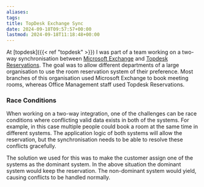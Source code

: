 ```yaml
---
aliases: 
tags: 
title: TopDesk Exchange Sync
date: 2024-09-18T09:57:57+00:00
lastmod: 2024-09-18T11:18:48+00:00
---
```

At [topdesk]({{< ref "topdesk" >}}) I was part of a team working on a two-way synchronisation between [Microsoft Exchange](https://www.microsoft.com/en/microsoft-365/exchange/) and [Topdesk Reservations](https://www.topdesk.com/en/features/reservations-management/). The goal was to allow different departments of a large organisation to use the room reservation system of their preference. Most branches of this organisation used Microsoft Exchange to book meeting rooms, whereas Office Management staff used Topdesk Reservations.

### Race Conditions
When working on a two-way integration, one of the challenges can be race conditions where conflicting valid data exists in both of the systems. For example, in this case multiple people could book a room at the same time in different systems. The application logic of both systems will allow the reservation, but the synchronisation needs to be able to resolve these conflicts gracefully.

The solution we used for this was to make the customer assign one of the systems as the dominant system. In the above situation the dominant system would keep the reservation. The non-dominant system would yield, causing conflicts to be handled normally.

